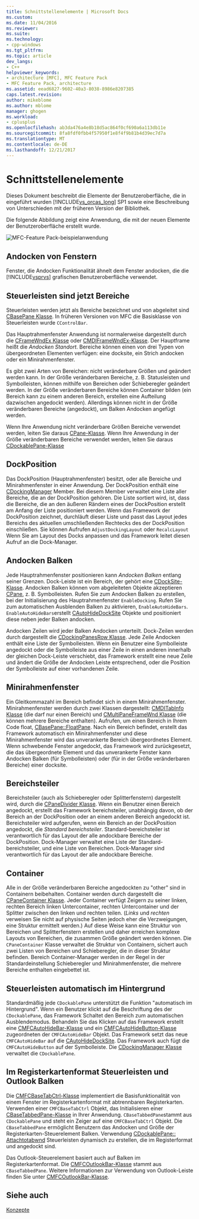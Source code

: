 ```yaml
---
title: Schnittstellenelemente | Microsoft Docs
ms.custom: 
ms.date: 11/04/2016
ms.reviewer: 
ms.suite: 
ms.technology:
- cpp-windows
ms.tgt_pltfrm: 
ms.topic: article
dev_langs:
- C++
helpviewer_keywords:
- architecture [MFC], MFC Feature Pack
- MFC Feature Pack, architecture
ms.assetid: eead6827-9602-40a3-8038-8986e8207385
caps.latest.revision: 
author: mikeblome
ms.author: mblome
manager: ghogen
ms.workload:
- cplusplus
ms.openlocfilehash: ab3da476a4e8b18d5ac864f0cf690a6a113db11e
ms.sourcegitcommit: 8fa8fdf0fbb4f57950f1e8f4f9b81b4d39ec7d7a
ms.translationtype: MT
ms.contentlocale: de-DE
ms.lasthandoff: 12/21/2017
---
```

# <a name="interface-elements"></a>Schnittstellenelemente
Dieses Dokument beschreibt die Elemente der Benutzeroberfläche, die in eingeführt wurden [!INCLUDE[vs_orcas_long](../atl/reference/includes/vs_orcas_long_md.md)] SP1 sowie eine Beschreibung von Unterschieden mit der früheren Version der Bibliothek.  
  
 Die folgende Abbildung zeigt eine Anwendung, die mit der neuen Elemente der Benutzeroberfläche erstellt wurde.  
  
 ![MFC-Feature Pack-beispielanwendung](../mfc/media/mfc_featurepack.png "Mfc_featurepack")  
  
## <a name="window-docking"></a>Andocken von Fenstern  
 Fenster, die Andocken Funktionalität ähnelt dem Fenster andocken, die die [!INCLUDE[vsprvs](../assembler/masm/includes/vsprvs_md.md)] grafischen Benutzeroberfläche verwendet.  
  
## <a name="control-bars-are-now-panes"></a>Steuerleisten sind jetzt Bereiche  
 Steuerleisten werden jetzt als Bereiche bezeichnet und von abgeleitet sind [CBasePane Klasse](../mfc/reference/cbasepane-class.md). In früheren Versionen von MFC die Basisklasse von Steuerleisten wurde `CControlBar`.  
  
 Das Hauptrahmenfenster Anwendung ist normalerweise dargestellt durch die [CFrameWndEx Klasse](../mfc/reference/cframewndex-class.md) oder [CMDIFrameWndEx-Klasse](../mfc/reference/cmdiframewndex-class.md). Der Hauptframe heißt die *Andocken Standort*. Bereiche können einen von drei Typen von übergeordneten Elementen verfügen: eine docksite, ein Strich andocken oder ein Minirahmenfenster.  
  
 Es gibt zwei Arten von Bereichen: nicht veränderbare Größen und geändert werden kann. In der Größe veränderbaren Bereiche, z. B. Statusleisten und Symbolleisten, können mithilfe von Bereichen oder Schieberegler geändert werden. In der Größe veränderbaren Bereiche können Container bilden (ein Bereich kann zu einem anderen Bereich, erstellen eine Aufteilung dazwischen angedockt werden). Allerdings können nicht in der Größe veränderbaren Bereiche (angedockt), um Balken Andocken angefügt werden.  
  
 Wenn Ihre Anwendung nicht veränderbare Größen Bereiche verwendet werden, leiten Sie daraus [CPane-Klasse](../mfc/reference/cpane-class.md).  Wenn Ihre Anwendung in der Größe veränderbaren Bereiche verwendet werden, leiten Sie daraus [CDockablePane-Klasse](../mfc/reference/cdockablepane-class.md)  
  
## <a name="dock-site"></a>DockPosition  
 Das DockPosition (Hauptrahmenfenster) besitzt, oder alle Bereiche und Minirahmenfenster in einer Anwendung. Der DockPosition enthält eine [CDockingManager](../mfc/reference/cdockingmanager-class.md) Member. Bei diesem Member verwaltet eine Liste aller Bereiche, die an der DockPosition gehören. Die Liste sortiert wird, ist, dass die Bereiche, die an den äußeren Rändern eines der DockPosition erstellt am Anfang der Liste positioniert werden. Wenn das Framework der DockPosition zeichnet, durchläuft dieser Liste und passt das Layout jedes Bereichs des aktuellen umschließenden Rechtecks des der DockPosition einschließen. Sie können Aufrufen `AdjustDockingLayout` oder `RecalcLayout` Wenn Sie am Layout des Docks anpassen und das Framework leitet diesen Aufruf an die Dock-Manager.  
  
## <a name="dock-bars"></a>Andocken Balken  
 Jede Hauptrahmenfenster positionieren kann *Andocken Balken* entlang seiner Grenzen. Dock-Leiste ist ein Bereich, der gehört eine [CDockSite-Klasse](../mfc/reference/cdocksite-class.md). Andocken Balken können vom abgeleiteten Objekte akzeptieren [CPane](../mfc/reference/cpane-class.md), z. B. Symbolleisten. Rufen Sie zum Andocken Balken zu erstellen, bei der Initialisierung des Hauptrahmenfenster `EnableDocking`. Rufen Sie zum automatischen Ausblenden Balken zu aktivieren, `EnableAutoHideBars`. `EnableAutoHideBars`erstellt [CAutoHideDockSite](../mfc/reference/cautohidedocksite-class.md) Objekte und positioniert diese neben jeder Balken andocken.  
  
 Andocken Zeilen wird jeder Balken Andocken unterteilt. Dock-Zeilen werden durch dargestellt die [CDockingPanesRow Klasse](../mfc/reference/cdockingpanesrow-class.md). Jede Zeile Andocken enthält eine Liste der Symbolleisten. Wenn ein Benutzer eine Symbolleiste angedockt oder die Symbolleiste aus einer Zeile in einen anderen innerhalb der gleichen Dock-Leiste verschiebt, das Framework erstellt eine neue Zeile und ändert die Größe der Andocken Leiste entsprechend, oder die Position der Symbolleiste auf einer vorhandenen Zeile.  
  
## <a name="mini-frame-windows"></a>Minirahmenfenster  
 Ein Gleitkommazahl im Bereich befindet sich in einem Minirahmenfenster. Minirahmenfenster werden durch zwei Klassen dargestellt: [CMDITabInfo Klasse](../mfc/reference/cmditabinfo-class.md) (die darf nur einen Bereich) und [CMultiPaneFrameWnd Klasse](../mfc/reference/cmultipaneframewnd-class.md) (die können mehrere Bereiche enthalten). Aufrufen, um einen Bereich in Ihrem Code float, [CBasePane::FloatPane](../mfc/reference/cbasepane-class.md#floatpane). Nach ein Bereich befindet, erstellt das Framework automatisch ein Minirahmenfenster und diese Minirahmenfenster wird das unverankerte Bereich übergeordnetes Element. Wenn schwebende Fenster angedockt, das Framework wird zurückgesetzt, die das übergeordnete Element und das unverankerte Fenster kann Andocken Balken (für Symbolleisten) oder (für in der Größe veränderbaren Bereiche) einer docksite.  
  
## <a name="pane-dividers"></a>Bereichsteiler  
 Bereichsteiler (auch als Schieberegler oder Splitterfenstern) dargestellt wird, durch die [CPaneDivider Klasse](../mfc/reference/cpanedivider-class.md). Wenn ein Benutzer einen Bereich angedockt, erstellt das Framework bereichsteiler, unabhängig davon, ob der Bereich an der DockPosition oder an einem anderen Bereich angedockt ist. Bereichsteiler wird aufgerufen, wenn ein Bereich an der DockPosition angedockt, die *Standard bereichsteiler*. Standard-bereichsteiler ist verantwortlich für das Layout der alle andockbare Bereiche der DockPosition. Dock-Manager verwaltet eine Liste der Standard-bereichsteiler, und eine Liste von Bereichen. Dock-Manager sind verantwortlich für das Layout der alle andockbare Bereiche.  
  
## <a name="containers"></a>Container  
 Alle in der Größe veränderbaren Bereiche angedockten zu "other" sind in Containern beibehalten. Container werden durch dargestellt die [CPaneContainer Klasse](../mfc/reference/cpanecontainer-class.md). Jeder Container verfügt Zeigern zu seiner linken, rechten Bereich linken Untercontainer, rechten Untercontainer und der Splitter zwischen den linken und rechten teilen. (*Links* und *rechten* verweisen Sie nicht auf physische Seiten jedoch eher die Verzweigungen, eine Struktur ermittelt werden.) Auf diese Weise kann eine Struktur von Bereichen und Splitterfenstern erstellen und daher erreichen komplexe Layouts von Bereichen, die zusammen Größe geändert werden können. Die `CPaneContainer` Klasse verwaltet die Struktur von Containern, sichert auch zwei Listen von Bereichen und Schieberegler, die in dieser Struktur befinden. Bereich Container-Manager werden in der Regel in der Standardeinstellung Schieberegler und Minirahmenfenster, die mehrere Bereiche enthalten eingebettet ist.  
  
## <a name="auto-hide-control-bars"></a>Steuerleisten automatisch im Hintergrund  
 Standardmäßig jede `CDockablePane` unterstützt die Funktion "automatisch im Hintergrund". Wenn ein Benutzer klickt auf die Beschriftung des der `CDockablePane`, das Framework Schaltet den Bereich zum automatischen Ausblendemodus. Behandeln Sie das Klicken auf das Framework erstellt eine [CMFCAutoHideBar-Klasse](../mfc/reference/cmfcautohidebar-class.md) und ein [CMFCAutoHideButton-Klasse](../mfc/reference/cmfcautohidebutton-class.md) zugeordneten der `CMFCAutoHideBar` Objekt. Das Framework setzt das neue `CMFCAutoHideBar` auf die [CAutoHideDockSite](../mfc/reference/cautohidedocksite-class.md). Das Framework auch fügt die `CMFCAutoHideButton` auf der Symbolleiste. Die [CDockingManager Klasse](../mfc/reference/cdockingmanager-class.md) verwaltet die `CDockablePane`.  
  
## <a name="tabbed-control-bars-and-outlook-bars"></a>Im Registerkartenformat Steuerleisten und Outlook Balken  
 Die [CMFCBaseTabCtrl-Klasse](../mfc/reference/cmfcbasetabctrl-class.md) implementiert die Basisfunktionalität von einem Fenster im Registerkartenformat mit abtrennbaren Registerkarten. Verwenden einer `CMFCBaseTabCtrl` Objekt, das Initialisieren einer [CBaseTabbedPane-Klasse](../mfc/reference/cbasetabbedpane-class.md) in Ihrer Anwendung. `CBaseTabbedPane`stammt aus `CDockablePane` und steht ein Zeiger auf eine `CMFCBaseTabCtrl` Objekt. Die `CBaseTabbedPane` ermöglicht Benutzern das Andocken und Größe der Registerkarten-Steuerelement Balken. Verwendung [CDockablePane:: Attachtotabwnd](../mfc/reference/cdockablepane-class.md#attachtotabwnd) Steuerleisten dynamisch zu erstellen, die im Registerformat und angedockt sind.  
  
 Das Outlook-Steuerelement basiert auch auf Balken im Registerkartenformat. Die [CMFCOutlookBar-Klasse](../mfc/reference/cmfcoutlookbar-class.md) stammt aus `CBaseTabbedPane`. Weitere Informationen zur Verwendung von Outlook-Leiste finden Sie unter [CMFCOutlookBar-Klasse](../mfc/reference/cmfcoutlookbar-class.md).  
  
## <a name="see-also"></a>Siehe auch  
 [Konzepte](../mfc/mfc-concepts.md)

